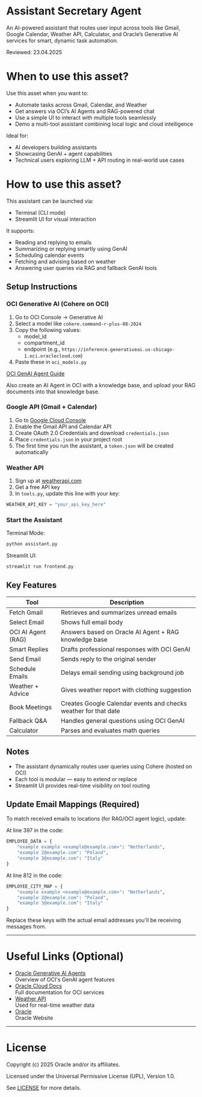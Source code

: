 # Assistant Secretary Agent

An AI-powered assistant that routes user input across tools like Gmail, Google Calendar, Weather API, Calculator, and Oracle’s Generative AI services for smart, dynamic task automation.

Reviewed: 23.04.2025

# When to use this asset?

Use this asset when you want to:
- Automate tasks across Gmail, Calendar, and Weather  
- Get answers via OCI’s AI Agents and RAG-powered chat  
- Use a simple UI to interact with multiple tools seamlessly  
- Demo a multi-tool assistant combining local logic and cloud intelligence  

Ideal for:
- AI developers building assistants  
- Showcasing GenAI + agent capabilities  
- Technical users exploring LLM + API routing in real-world use cases  

# How to use this asset?

This assistant can be launched via:
- Terminal (CLI mode)  
- Streamlit UI for visual interaction  

It supports:
- Reading and replying to emails  
- Summarizing or replying smartly using GenAI  
- Scheduling calendar events  
- Fetching and advising based on weather  
- Answering user queries via RAG and fallback GenAI tools  

## Setup Instructions

### OCI Generative AI (Cohere on OCI)

1. Go to OCI Console → Generative AI  
2. Select a model like `cohere.command-r-plus-08-2024`  
3. Copy the following values:  
   - model_id  
   - compartment_id  
   - endpoint (e.g., `https://inference.generativeai.us-chicago-1.oci.oraclecloud.com`)  
4. Paste these in `oci_models.py`  

[OCI GenAI Agent Guide](https://docs.oracle.com/en-us/iaas/Content/generative-ai-agents/overview.htm)

Also create an AI Agent in OCI with a knowledge base, and upload your RAG documents into that knowledge base.

### Google API (Gmail + Calendar)

1. Go to [Google Cloud Console](https://console.cloud.google.com)  
2. Enable the Gmail API and Calendar API  
3. Create OAuth 2.0 Credentials and download `credentials.json`  
4. Place `credentials.json` in your project root  
5. The first time you run the assistant, a `token.json` will be created automatically  

### Weather API

1. Sign up at [weatherapi.com](https://www.weatherapi.com/)  
2. Get a free API key  
3. In `tools.py`, update this line with your key:  
```python
WEATHER_API_KEY = "your_api_key_here"
```

### Start the Assistant

Terminal Mode:
```bash
python assistant.py
```

Streamlit UI:
```bash
streamlit run frontend.py
```

## Key Features

| Tool               | Description                                                                 |
|--------------------|-----------------------------------------------------------------------------|
| Fetch Gmail        | Retrieves and summarizes unread emails                                      |
| Select Email       | Shows full email body                                                       |
| OCI AI Agent (RAG) | Answers based on Oracle AI Agent + RAG knowledge base                       |
| Smart Replies      | Drafts professional responses with OCI GenAI                               |
| Send Email         | Sends reply to the original sender                                          |
| Schedule Emails    | Delays email sending using background job                                  |
| Weather + Advice   | Gives weather report with clothing suggestion                              |
| Book Meetings      | Creates Google Calendar events and checks weather for that date            |
| Fallback Q&A       | Handles general questions using OCI GenAI                                  |
| Calculator         | Parses and evaluates math queries                                           |

## Notes

- The assistant dynamically routes user queries using Cohere (hosted on OCI)  
- Each tool is modular — easy to extend or replace  
- Streamlit UI provides real-time visibility on tool routing  

## Update Email Mappings (Required)

To match received emails to locations (for RAG/OCI agent logic), update:

At line 397 in the code:
```python
EMPLOYEE_DATA = {
    "example example <example@example.com>": "Netherlands",
    "example 2@example.com": "Poland",
    "example 3@example.com": "Italy"
}
```

At line 812 in the code:
```python
EMPLOYEE_CITY_MAP = {
    "example example <example@example.com>": "Netherlands",
    "example 2@example.com": "Poland",
    "example 3@example.com": "Italy"
}
```

Replace these keys with the actual email addresses you'll be receiving messages from.

---

# Useful Links (Optional)

- [Oracle Generative AI Agents](https://docs.oracle.com/en-us/iaas/Content/generative-ai-agents/overview.htm)  
  Overview of OCI's GenAI agent features  
- [Oracle Cloud Docs](https://docs.oracle.com/en/cloud/)  
  Full documentation for OCI services  
- [Weather API](https://www.weatherapi.com/)  
  Used for real-time weather data  
- [Oracle](https://www.oracle.com)  
  Oracle Website  

---

# License

Copyright (c) 2025 Oracle and/or its affiliates.

Licensed under the Universal Permissive License (UPL), Version 1.0.

See [LICENSE](https://github.com/oracle-devrel/technology-engineering/blob/main/LICENSE) for more details.

